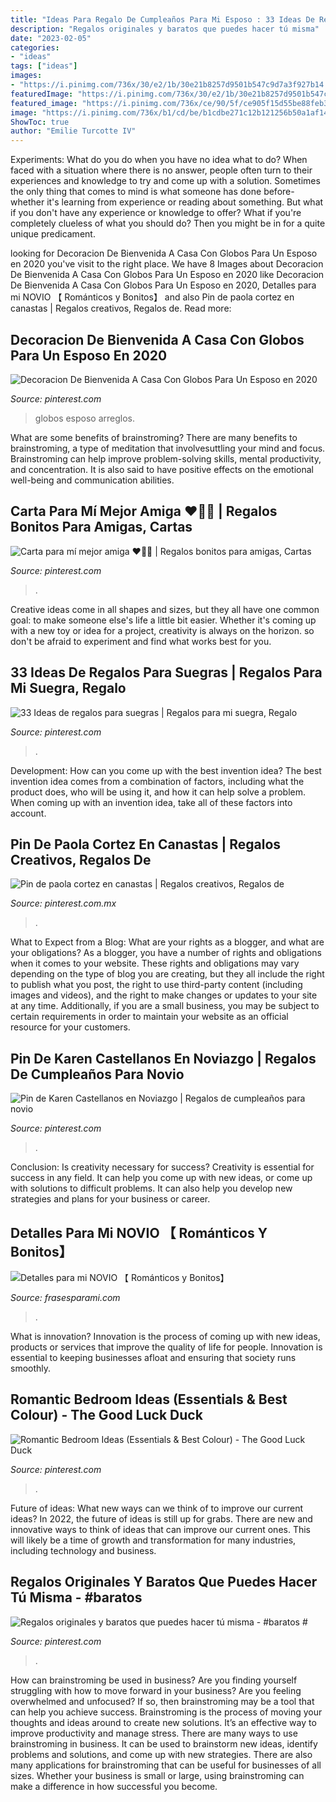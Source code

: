 ```yaml
---
title: "Ideas Para Regalo De Cumpleaños Para Mi Esposo : 33 Ideas De Regalos Para Suegras"
description: "Regalos originales y baratos que puedes hacer tú misma"
date: "2023-02-05"
categories:
- "ideas"
tags: ["ideas"]
images:
- "https://i.pinimg.com/736x/30/e2/1b/30e21b8257d9501b547c9d7a3f927b14.jpg"
featuredImage: "https://i.pinimg.com/736x/30/e2/1b/30e21b8257d9501b547c9d7a3f927b14.jpg"
featured_image: "https://i.pinimg.com/736x/ce/90/5f/ce905f15d55be88feb3f41848c8c585d.jpg"
image: "https://i.pinimg.com/736x/b1/cd/be/b1cdbe271c12b121256b50a1af1470be.jpg"
ShowToc: true
author: "Emilie Turcotte IV"
---
```



Experiments: What do you do when you have no idea what to do?
When faced with a situation where there is no answer, people often turn to their experiences and knowledge to try and come up with a solution. Sometimes the only thing that comes to mind is what someone has done before- whether it's learning from experience or reading about something. But what if you don't have any experience or knowledge to offer? What if you're completely clueless of what you should do? Then you might be in for a quite unique predicament.

	

		
looking for Decoracion De Bienvenida A Casa Con Globos Para Un Esposo en 2020 you've visit to the right place. We have 8 Images about Decoracion De Bienvenida A Casa Con Globos Para Un Esposo en 2020 like Decoracion De Bienvenida A Casa Con Globos Para Un Esposo en 2020, Detalles para mi NOVIO 【 Románticos y Bonitos】 and also Pin de paola cortez en canastas | Regalos creativos, Regalos de. Read more:
		
    
## Decoracion De Bienvenida A Casa Con Globos Para Un Esposo En 2020

<img loading=lazy src="https://i.pinimg.com/736x/27/1b/30/271b30529a38b3a48c30fec1bc3b6931.jpg" onerror="this.onerror=null;this.src='https://tse2.mm.bing.net/th?id=OIP.mbefyRVdb4ghK-vG-EXybgHaJ3&amp;pid=15.1';" alt="Decoracion De Bienvenida A Casa Con Globos Para Un Esposo en 2020">

_Source: pinterest.com_

>globos esposo arreglos. 

	

What are some benefits of brainstroming?
There are many benefits to brainstroming, a type of meditation that involvesuttling your mind and focus. Brainstroming can help improve problem-solving skills, mental productivity, and concentration. It is also said to have positive effects on the emotional well-being and communication abilities.

    
## Carta Para Mí Mejor Amiga ♥️🤞🏻 | Regalos Bonitos Para Amigas, Cartas

<img loading=lazy src="https://i.pinimg.com/736x/cc/00/1a/cc001a6ce7bf3ba00a218a49a7b2381c.jpg" onerror="this.onerror=null;this.src='https://tse3.mm.bing.net/th?id=OIP.uxuwwVyLL0SDfhA73agDQwHaJ3&amp;pid=15.1';" alt="Carta para mí mejor amiga ♥️🤞🏻 | Regalos bonitos para amigas, Cartas">

_Source: pinterest.com_

>. 

	

Creative ideas come in all shapes and sizes, but they all have one common goal: to make someone else's life a little bit easier. Whether it's coming up with a new toy or idea for a project, creativity is always on the horizon. so don't be afraid to experiment and find what works best for you.

    
## 33 Ideas De Regalos Para Suegras | Regalos Para Mi Suegra, Regalo

<img loading=lazy src="https://i.pinimg.com/736x/b1/cd/be/b1cdbe271c12b121256b50a1af1470be.jpg" onerror="this.onerror=null;this.src='https://tse2.mm.bing.net/th?id=OIP.n2NURrFQGnM_VTIY2gqrogHaLG&amp;pid=15.1';" alt="33 Ideas de regalos para suegras | Regalos para mi suegra, Regalo">

_Source: pinterest.com_

>. 

	

Development: How can you come up with the best invention idea?
The best invention idea comes from a combination of factors, including what the product does, who will be using it, and how it can help solve a problem. When coming up with an invention idea, take all of these factors into account.

    
## Pin De Paola Cortez En Canastas | Regalos Creativos, Regalos De

<img loading=lazy src="https://i.pinimg.com/736x/30/e2/1b/30e21b8257d9501b547c9d7a3f927b14.jpg" onerror="this.onerror=null;this.src='https://tse3.mm.bing.net/th?id=OIP.ErYOa8W8SN7rLiOpc2ainQHaJ4&amp;pid=15.1';" alt="Pin de paola cortez en canastas | Regalos creativos, Regalos de">

_Source: pinterest.com.mx_

>. 

	

What to Expect from a Blog: What are your rights as a blogger, and what are your obligations?
As a blogger, you have a number of rights and obligations when it comes to your website. These rights and obligations may vary depending on the type of blog you are creating, but they all include the right to publish what you post, the right to use third-party content (including images and videos), and the right to make changes or updates to your site at any time. Additionally, if you are a small business, you may be subject to certain requirements in order to maintain your website as an official resource for your customers.

    
## Pin De Karen Castellanos En Noviazgo | Regalos De Cumpleaños Para Novio

<img loading=lazy src="https://i.pinimg.com/736x/ce/90/5f/ce905f15d55be88feb3f41848c8c585d.jpg" onerror="this.onerror=null;this.src='https://tse2.mm.bing.net/th?id=OIP.-DYIxezTJTquWxu0LntH6AHaJ4&amp;pid=15.1';" alt="Pin de Karen Castellanos en Noviazgo | Regalos de cumpleaños para novio">

_Source: pinterest.com_

>. 

	

Conclusion: Is creativity necessary for success?
Creativity is essential for success in any field. It can help you come up with new ideas, or come up with solutions to difficult problems. It can also help you develop new strategies and plans for your business or career.

    
## Detalles Para Mi NOVIO 【 Románticos Y Bonitos】

<img loading=lazy src="https://frasesparami.com/wp-content/uploads/2020/02/detalles-de-cumpleanos-bonitos-novio-277x300.jpg" onerror="this.onerror=null;this.src='https://tse4.mm.bing.net/th?id=OIP.Fo13Z1GlJf5cJETYP48uIQAAAA&amp;pid=15.1';" alt="Detalles para mi NOVIO 【 Románticos y Bonitos】">

_Source: frasesparami.com_

>. 

	

What is innovation?
Innovation is the process of coming up with new ideas, products or services that improve the quality of life for people. Innovation is essential to keeping businesses afloat and ensuring that society runs smoothly.

    
## Romantic Bedroom Ideas (Essentials &amp; Best Colour) - The Good Luck Duck

<img loading=lazy src="https://i.pinimg.com/736x/89/09/a9/8909a996020c76af078dd9d9017bf807.jpg" onerror="this.onerror=null;this.src='https://tse1.mm.bing.net/th?id=OIP.AYTqpWZgK9u-4S_-EV1COQHaNK&amp;pid=15.1';" alt="Romantic Bedroom Ideas (Essentials &amp; Best Colour) - The Good Luck Duck">

_Source: pinterest.com_

>. 

	

Future of ideas: What new ways can we think of to improve our current ideas?
In 2022, the future of ideas is still up for grabs. There are new and innovative ways to think of ideas that can improve our current ones. This will likely be a time of growth and transformation for many industries, including technology and business.

    
## Regalos Originales Y Baratos Que Puedes Hacer Tú Misma - #baratos #

<img loading=lazy src="https://i.pinimg.com/736x/43/95/c7/4395c72e855967ff6d3def69c04d2d33.jpg" onerror="this.onerror=null;this.src='https://tse4.mm.bing.net/th?id=OIP.ap0jebVqBk7XBclnNFi2MAAAAA&amp;pid=15.1';" alt="Regalos originales y baratos que puedes hacer tú misma - #baratos #">

_Source: pinterest.com_

>. 

	

How can brainstroming be used in business?
Are you finding yourself struggling with how to move forward in your business? Are you feeling overwhelmed and unfocused? If so, then brainstroming may be a tool that can help you achieve success. Brainstroming is the process of moving your thoughts and ideas around to create new solutions. It’s an effective way to improve productivity and manage stress.
There are many ways to use brainstroming in business. It can be used to brainstorm new ideas, identify problems and solutions, and come up with new strategies. There are also many applications for brainstroming that can be useful for businesses of all sizes. Whether your business is small or large, using brainstroming can make a difference in how successful you become.

